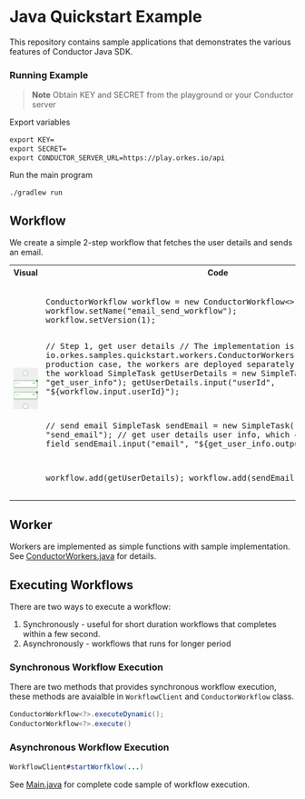 # Java Quickstart Example
This repository contains sample applications that demonstrates the various features of Conductor Java SDK.

### Running Example

> **Note**
Obtain KEY and SECRET from the playground or your Conductor server

Export variables
```shell
export KEY=
export SECRET=
export CONDUCTOR_SERVER_URL=https://play.orkes.io/api
```

Run the main program
```shell
./gradlew run

```

## Workflow
We create a simple 2-step workflow that fetches the user details and sends an email.

<table><tr><th>Visual</th><th>Code</th></tr>
<tr>
<td width="50%"><img src="src/main/resources/workflow.png"></td>
<td>
<pre> 
ConductorWorkflow<WorkflowInput> workflow = new ConductorWorkflow<>(executor);
workflow.setName("email_send_workflow");
workflow.setVersion(1);

// Step 1, get user details
// The implementation is in
// io.orkes.samples.quickstart.workers.ConductorWorkers.getUserInfo.
// In production case, the workers are deployed separately and scaled based on the workload
SimpleTask getUserDetails = new SimpleTask("get_user_info", "get_user_info");
getUserDetails.input("userId", "${workflow.input.userId}");

// send email
SimpleTask sendEmail = new SimpleTask("send_email", "send_email");
// get user details user info, which contains the email field
sendEmail.input("email", "${get_user_info.output.email}");

workflow.add(getUserDetails);
workflow.add(sendEmail);
</pre>
</td>
</tr>
</table>


## Worker
Workers are implemented as simple functions with sample implementation.  
See [ConductorWorkers.java](src/main/java/io/orkes/samples/quickstart/workers/ConductorWorkers.java) for details.

## Executing Workflows
There are two ways to execute a workflow:
1. Synchronously - useful for short duration workflows that completes within a few second.  
2. Asynchronously - workflows that runs for longer period

### Synchronous Workflow Execution
There are two methods that provides synchronous workflow execution, these methods are avaialble in `WorkflowClient` and `ConductorWorkflow` class.

```java
ConductorWorkflow<?>.executeDynamic();
ConductorWorkflow<?>.execute()
```

### Asynchronous Workflow Execution
```java
WorkflowClient#startWorfklow(...)
```

See [Main.java](src/main/java/io/orkes/samples/quickstart/Main.java) for complete code sample of workflow execution.

